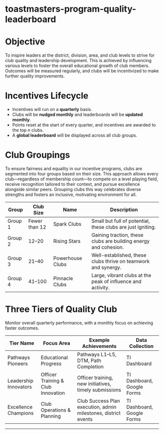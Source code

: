 # toastmasters-program-quality-leaderboard
# Objective

To inspire leaders at the district, division, area, and club levels to strive for club quality and leadership development. This is achieved by influencing various levels to foster the overall educational growth of club members. Outcomes will be measured regularly, and clubs will be incentivized to make further quality improvements.

# Incentives Lifecycle

- Incentives will run on a **quarterly** basis.
- Clubs will be **nudged monthly** and leaderboards will be **updated monthly**.
- Points reset at the start of every quarter, and incentives are awarded to the top _n_ clubs.
- A **global leaderboard** will be displayed across all club groups.

# Club Groupings

To ensure fairness and equality in our incentive programs, clubs are segmented into four groups based on their size. This approach allows every club—regardless of membership count—to compete on a level playing field, receive recognition tailored to their context, and pursue excellence alongside similar peers. Grouping clubs this way celebrates diverse strengths and fosters an inclusive, motivating environment for all.

| Group    | Club Size      | Name             | Description                                       |
|----------|---------------|------------------|---------------------------------------------------|
| Group 1  | Fewer than 12 | Spark Clubs      | Small but full of potential, these clubs are just igniting. |
| Group 2  | 12–20         | Rising Stars     | Gaining traction, these clubs are building energy and cohesion. |
| Group 3  | 21–40         | Powerhouse Clubs | Well-established, these clubs thrive on teamwork and synergy. |
| Group 4  | 41–100        | Pinnacle Clubs   | Large, vibrant clubs at the peak of influence and activity. |

# Three Tiers of Quality Club

Monitor overall quarterly performance, with a monthly focus on achieving faster outcomes.

| Tier Name           | Focus Area                        | Example Achievements                                         | Data Collection               |
|---------------------|-----------------------------------|-------------------------------------------------------------|-------------------------------|
| Pathways Pioneers   | Educational Progress              | Pathways L1–L5, DTM, Path Completion                        | TI Dashboard                  |
| Leadership Innovators | Officer Training & Club Innovation | Officer training, new initiatives, timely submissions        | TI Dashboard, Google Forms    |
| Excellence Champions | Club Operations & Planning        | Club Success Plan execution, admin milestones, district events | TI Dashboard, Google Forms    |

---
